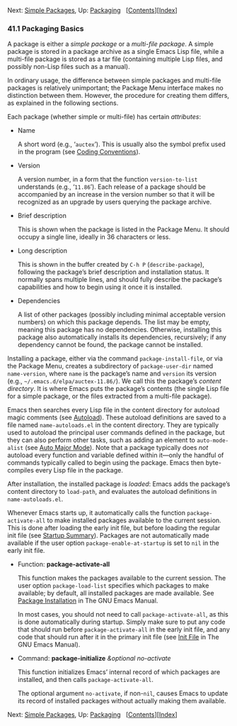 

Next: [Simple Packages](Simple-Packages.html), Up: [Packaging](Packaging.html)   \[[Contents](index.html#SEC_Contents "Table of contents")]\[[Index](Index.html "Index")]

### 41.1 Packaging Basics

A package is either a *simple package* or a *multi-file package*. A simple package is stored in a package archive as a single Emacs Lisp file, while a multi-file package is stored as a tar file (containing multiple Lisp files, and possibly non-Lisp files such as a manual).

In ordinary usage, the difference between simple packages and multi-file packages is relatively unimportant; the Package Menu interface makes no distinction between them. However, the procedure for creating them differs, as explained in the following sections.

Each package (whether simple or multi-file) has certain *attributes*:

*   Name

    A short word (e.g., ‘`auctex`’). This is usually also the symbol prefix used in the program (see [Coding Conventions](Coding-Conventions.html)).

*   Version

    A version number, in a form that the function `version-to-list` understands (e.g., ‘`11.86`’). Each release of a package should be accompanied by an increase in the version number so that it will be recognized as an upgrade by users querying the package archive.

*   Brief description

    This is shown when the package is listed in the Package Menu. It should occupy a single line, ideally in 36 characters or less.

*   Long description

    This is shown in the buffer created by `C-h P` (`describe-package`), following the package’s brief description and installation status. It normally spans multiple lines, and should fully describe the package’s capabilities and how to begin using it once it is installed.

*   Dependencies

    A list of other packages (possibly including minimal acceptable version numbers) on which this package depends. The list may be empty, meaning this package has no dependencies. Otherwise, installing this package also automatically installs its dependencies, recursively; if any dependency cannot be found, the package cannot be installed.

Installing a package, either via the command `package-install-file`, or via the Package Menu, creates a subdirectory of `package-user-dir` named `name-version`, where `name` is the package’s name and `version` its version (e.g., `~/.emacs.d/elpa/auctex-11.86/`). We call this the package’s *content directory*. It is where Emacs puts the package’s contents (the single Lisp file for a simple package, or the files extracted from a multi-file package).

Emacs then searches every Lisp file in the content directory for autoload magic comments (see [Autoload](Autoload.html)). These autoload definitions are saved to a file named `name-autoloads.el` in the content directory. They are typically used to autoload the principal user commands defined in the package, but they can also perform other tasks, such as adding an element to `auto-mode-alist` (see [Auto Major Mode](Auto-Major-Mode.html)). Note that a package typically does *not* autoload every function and variable defined within it—only the handful of commands typically called to begin using the package. Emacs then byte-compiles every Lisp file in the package.

After installation, the installed package is *loaded*: Emacs adds the package’s content directory to `load-path`, and evaluates the autoload definitions in `name-autoloads.el`.

Whenever Emacs starts up, it automatically calls the function `package-activate-all` to make installed packages available to the current session. This is done after loading the early init file, but before loading the regular init file (see [Startup Summary](Startup-Summary.html)). Packages are not automatically made available if the user option `package-enable-at-startup` is set to `nil` in the early init file.

*   Function: **package-activate-all**

    This function makes the packages available to the current session. The user option `package-load-list` specifies which packages to make available; by default, all installed packages are made available. See [Package Installation](https://www.gnu.org/software/emacs/manual/html_node/emacs/Package-Installation.html#Package-Installation) in The GNU Emacs Manual.

    In most cases, you should not need to call `package-activate-all`, as this is done automatically during startup. Simply make sure to put any code that should run before `package-activate-all` in the early init file, and any code that should run after it in the primary init file (see [Init File](https://www.gnu.org/software/emacs/manual/html_node/emacs/Init-File.html#Init-File) in The GNU Emacs Manual).

<!---->

*   Command: **package-initialize** *\&optional no-activate*

    This function initializes Emacs’ internal record of which packages are installed, and then calls `package-activate-all`.

    The optional argument `no-activate`, if non-`nil`, causes Emacs to update its record of installed packages without actually making them available.

Next: [Simple Packages](Simple-Packages.html), Up: [Packaging](Packaging.html)   \[[Contents](index.html#SEC_Contents "Table of contents")]\[[Index](Index.html "Index")]
